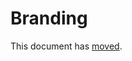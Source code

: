 # Branding

This document has [moved](https://github.com/folio-org/stripes/blob/master/doc/branding.md).
